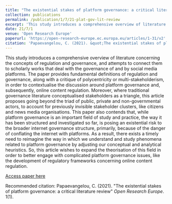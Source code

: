 ```yaml
---
title: "The existential stakes of platform governance: a critical literature review"
collection: publications
permalink: /publication/1/7/21-plat-gov-lit-review
excerpt: 'This study introduces a comprehensive overview of literature concerning the concepts of regulation and governance, and attempts to connect them to scholarly works that deal with the governance of and by social media platforms. The paper provides fundamental definitions of regulation and governance, along with a critique of polycentricity or multi-stakeholderism, in order to contextualise the discussion around platform governance and, subsequently, online content regulation. Moreover, where traditional governance literature conceptualised stakeholders as a triangle, this article proposes going beyond the triad of public, private and non-governmental actors, to account for previously invisible stakeholder clusters, like citizens and news media organisations. This paper also contends that, while platform governance is an important field of study and practice, the way it has been structured and investigated so far, is posing an existential risk to the broader internet governance structure, primarily, because of the danger of conflating the internet with platforms. As a result, there exists a timely need to reimagine the way in which we understand and study phenomena related to platform governance by adjusting our conceptual and analytical heuristics. So, this article wishes to expand the theorisation of this field in order to better engage with complicated platform governance issues, like the development of regulatory frameworks concerning online content regulation.'
date: 21/7/1
venue: 'Open Research Europe'
paperurl: 'https://open-research-europe.ec.europa.eu/articles/1-31/v2'
citation: 'Papaevangelou, C. (2021). &quot;The existential stakes of platform governance: a critical literature review&quot; <i>Open Research Europe</i>. 1(1).'
---
```

This study introduces a comprehensive overview of literature concerning the concepts of regulation and governance, and attempts to connect them to scholarly works that deal with the governance of and by social media platforms. The paper provides fundamental definitions of regulation and governance, along with a critique of polycentricity or multi-stakeholderism, in order to contextualise the discussion around platform governance and, subsequently, online content regulation. Moreover, where traditional governance literature conceptualised stakeholders as a triangle, this article proposes going beyond the triad of public, private and non-governmental actors, to account for previously invisible stakeholder clusters, like citizens and news media organisations. This paper also contends that, while platform governance is an important field of study and practice, the way it has been structured and investigated so far, is posing an existential risk to the broader internet governance structure, primarily, because of the danger of conflating the internet with platforms. As a result, there exists a timely need to reimagine the way in which we understand and study phenomena related to platform governance by adjusting our conceptual and analytical heuristics. So, this article wishes to expand the theorisation of this field in order to better engage with complicated platform governance issues, like the development of regulatory frameworks concerning online content regulation.

[Access paper here](https://open-research-europe.ec.europa.eu/articles/1-31/v2)

Recommended citation: Papaevangelou, C. (2021). "The existential stakes of platform governance: a critical literature review" <i>Open Research Europe</i>. 1(1).